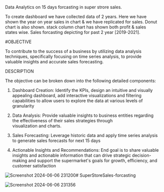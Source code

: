 
Data Analytics on 15 days forcasting in super strore sales.

To create dashboard we have collected data of 2 years.
Here we have shown the year on year sales in chart & we have replicated for sales.
Donut chart is also shown. stack column chart has shown both profit & sales states wise.
Sales forcasting depicting for past 2 year [2019-2021].

#OBJECTIVE

To contribute to the success of a business by utilizing data analysis techniques, specifically focusing on time series analysis, to provide valuable insights and accurate sales forecasting.

DESCRIPTION

The objective can be broken down into the following detailed components:

1. Dashboard Creation: Identify the KPIs, design an intuitive and visually appealing dashboard, add interactive visualizations and filtering capabilities to allow users to explore the data at various levels of granularity

2. Data Analysis: Provide valuable insights to business entities regarding the effectiveness of their sales strategies through visualization and charts.
3. Sales Forecasting: Leverage historic data and apply time series analysis to generate sales forecasts for next 15 days

4. Actionable Insights and Recommendations: End goal is to share valuable insights and actionable information that can drive strategic decision-making and support the supermarket's goals for growth, efficiency, and customer satisfaction


![Screenshot 2024-06-06 231200](https://github.com/Ruchisingh13/SuperStoreSales-forcasting/assets/141247708/14755d18-b120-4d4b-bbe9-6773eb98227c)# SuperStoreSales-forcasting

![Screenshot 2024-06-06 231356](https://github.com/Ruchisingh13/SuperStoreSales-forcasting/assets/141247708/bbd3ab02-ccef-4993-9a38-66dd86db5500)


